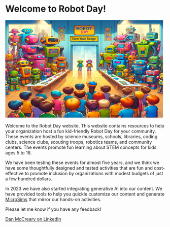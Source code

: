 # Welcome to Robot Day!

![](./img/robot-day-banner-v2.png)

Welcome to the Robot Day website.  This website contains resources
to help your organization host a fun kid-friendly Robot Day
for your community.  These events are hosted by science museums, schools, libraries, coding clubs, science clubs, scouting troops, robotics teams, and community centers.  The events promote fun learning about STEM concepts for kids ages 5 to 18.

We have been testing these events for almost five years, and we think
we have some thoughtfully designed and tested activities that are fun and cost-effective to promote inclusion by organizations with modest budgets of just a few hundred dollars.

In 2023 we have also started integrating generative AI into our
content.  We have provided tools to help you quickle customize our
content and generate [MicroSims](./glossary.md#microsim) that
mirror our hands-on activities.

Please let me know if you have any feedback!

[Dan McCreary on LinkedIn](https://www.linkedin.com/in/danmccreary/)

